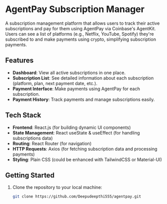 # AgentPay Subscription Manager

A subscription management platform that allows users to track their active subscriptions and pay for them using AgentPay via Coinbase's AgentKit. Users can see a list of platforms (e.g., Netflix, YouTube, Spotify) they're subscribed to and make payments using crypto, simplifying subscription payments.

## Features
- **Dashboard**: View all active subscriptions in one place.
- **Subscription List**: See detailed information about each subscription (platform, plan, next payment date, etc.).
- **Payment Interface**: Make payments using AgentPay for each subscription.
- **Payment History**: Track payments and manage subscriptions easily.

## Tech Stack
- **Frontend**: React.js (for building dynamic UI components)
- **State Management**: React useState & useEffect (for handling subscriptions data)
- **Routing**: React Router (for navigation)
- **HTTP Requests**: Axios (for fetching subscription data and processing payments)
- **Styling**: Plain CSS (could be enhanced with TailwindCSS or Material-UI)

## Getting Started
1. Clone the repository to your local machine:
   ```bash
   git clone https://github.com/Deepudeepthi555/agentpay.git
